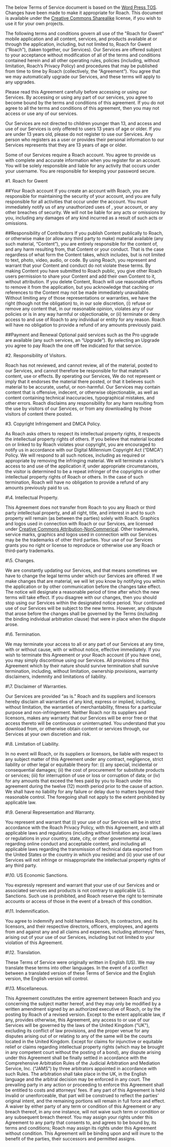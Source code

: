 The below Terms of Service document is based on the [Word Press TOS](https://en.wordpress.com/tos/). Changes have been made to make it appropriate for Roach. This document is available under the [Creative Commons Sharealike](https://creativecommons.org/licenses/by-sa/4.0/) license, if you wish to use it for your own projects.

The following terms and conditions govern all use of the "Roach for Gwent" mobile application and all content, services, and products available at or through the application, including, but not limited to, Roach for Gwent (“Roach”), (taken together, our Services). Our Services are offered subject to your acceptance without modification of all of the terms and conditions contained herein and all other operating rules, policies (including, without limitation, Roach’s Privacy Policy) and procedures that may be published from time to time by Roach (collectively, the “Agreement”). You agree that we may automatically upgrade our Services, and these terms will apply to any upgrades.

Please read this Agreement carefully before accessing or using our Services. By accessing or using any part of our services, you agree to become bound by the terms and conditions of this agreement. If you do not agree to all the terms and conditions of this agreement, then you may not access or use any of our services.

Our Services are not directed to children younger than 13, and access and use of our Services is only offered to users 13 years of age or older. If you are under 13 years old, please do not register to use our Services. Any person who registers as a user or provides their personal information to our Services represents that they are 13 years of age or older.

Some of our Services require a Roach account. You agree to provide us with complete and accurate information when you register for an account. You will be solely responsible and liable for any activity that occurs under your username. You are responsible for keeping your password secure.

#1. Roach for Gwent

##Your Roach account
If you create an account with Roach, you are responsible for maintaining the security of your account, and you are fully responsible for all activities that occur under the account. You must immediately notify us of any unauthorized uses of , your account, or any other breaches of security. We will not be liable for any acts or omissions by you, including any damages of any kind incurred as a result of such acts or omissions.

##Responsibility of Contributors
If you publish Content publically to Roach, or otherwise make (or allow any third party to make) material available (any such material, “Content”), you are entirely responsible for the content of, and any harm resulting from, that Content or your conduct. That is the case regardless of what form the Content takes, which includes, but is not limited to text, photo, video, audio, or code. By using Roach, you represent and warrant that your Content and conduct do not violate these terms. By making Content you have submitted to Roach public, you give other Roach users permission to share your Content and add their own Content to it, without attribution. If you delete Content, Roach will use reasonable efforts to remove it from the application, but you acknowledge that caching or references to the Content may not be made immediately unavailable. Without limiting any of those representations or warranties, we have the right (though not the obligation) to, in our sole discretion, (i) refuse or remove any content that, in our reasonable opinion, violates any of our policies or is in any way harmful or objectionable, or (ii) terminate or deny access to and use of Roach to any individual or entity for any reason. Roach will have no obligation to provide a refund of any amounts previously paid.

##Payment and Renewal
Optional paid services such as the Pro upgrade are available (any such services, an “Upgrade”). By selecting an Upgrade you agree to pay Roach the one off fee indicated for that service.

#2. Responsibility of Visitors.

Roach has not reviewed, and cannot review, all of the material, posted to our Services, and cannot therefore be responsible for that material’s content, use or effects. By operating our Services, We do not represent or imply that it endorses the material there posted, or that it believes such material to be accurate, useful, or non-harmful. Our Services may contain content that is offensive, indecent, or otherwise objectionable, as well as content containing technical inaccuracies, typographical mistakes, and other errors. Roach disclaims any responsibility for any harm resulting from the use by visitors of our Services, or from any downloading by those visitors of content there posted.

#3. Copyright Infringement and DMCA Policy.

As Roach asks others to respect its intellectual property rights, it respects the intellectual property rights of others. If you believe that material located on or linked to by Roach violates your copyright, you are encouraged to notify us in accordance with our Digital Millennium Copyright Act (“DMCA”) Policy. We will respond to all such notices, including as required or appropriate by removing the infringing material. We will terminate a visitor’s access to and use of the application if, under appropriate circumstances, the visitor is determined to be a repeat infringer of the copyrights or other intellectual property rights of Roach or others. In the case of such termination, Roach will have no obligation to provide a refund of any amounts previously paid to us.

#\4. Intellectual Property.

This Agreement does not transfer from Roach to you any Roach or third party intellectual property, and all right, title, and interest in and to such property will remain (as between the parties) solely with Roach. Graphics and logos used in connection with Roach or our Services, are licensed under [Creative Commons Attribution-NonCommerical](https://creativecommons.org/licenses/by-nc/4.0/). Other trademarks, service marks, graphics and logos used in connection with our Services may be the trademarks of other third parties. Your use of our Services grants you no right or license to reproduce or otherwise use any Roach or third-party trademarks.

#\5. Changes.

We are constantly updating our Services, and that means sometimes we have to change the legal terms under which our Services are offered. If we make changes that are material, we will let you know by notifying you within the application or by other communication before the changes take effect. The notice will designate a reasonable period of time after which the new terms will take effect. If you disagree with our changes, then you should stop using our Services within the designated notice period. Your continued use of our Services will be subject to the new terms. However, any dispute that arose before the changes shall be governed by the Terms (including the binding individual arbitration clause) that were in place when the dispute arose.

#\6. Termination.

We may terminate your access to all or any part of our Services at any time, with or without cause, with or without notice, effective immediately. If you wish to terminate this Agreement or your Roach account (if you have one), you may simply discontinue using our Services. All provisions of this Agreement which by their nature should survive termination shall survive termination, including, without limitation, ownership provisions, warranty disclaimers, indemnity and limitations of liability. 

#\7. Disclaimer of Warranties.

Our Services are provided “as is.” Roach and its suppliers and licensors hereby disclaim all warranties of any kind, express or implied, including, without limitation, the warranties of merchantability, fitness for a particular purpose and non-infringement. Neither Roach nor its suppliers and licensors, makes any warranty that our Services will be error free or that access thereto will be continuous or uninterrupted. You understand that you download from, or otherwise obtain content or services through, our Services at your own discretion and risk.

#\8. Limitation of Liability.

In no event will Roach, or its suppliers or licensors, be liable with respect to any subject matter of this Agreement under any contract, negligence, strict liability or other legal or equitable theory for: (i) any special, incidental or consequential damages; (ii) the cost of procurement for substitute products or services; (iii) for interruption of use or loss or corruption of data; or (iv) for any amounts that exceed the fees paid by you to Roach under this agreement during the twelve (12) month period prior to the cause of action. We shall have no liability for any failure or delay due to matters beyond their reasonable control. The foregoing shall not apply to the extent prohibited by applicable law.

#\9. General Representation and Warranty.

You represent and warrant that (i) your use of our Services will be in strict accordance with the Roach Privacy Policy, with this Agreement, and with all applicable laws and regulations (including without limitation any local laws or regulations in your country, state, city, or other governmental area, regarding online conduct and acceptable content, and including all applicable laws regarding the transmission of technical data exported from the United States or the country in which you reside) and (ii) your use of our Services will not infringe or misappropriate the intellectual property rights of any third party.

#\10. US Economic Sanctions.

You expressly represent and warrant that your use of our Services and or associated services and products is not contrary to applicable U.S. Sanctions. Such use is prohibited, and Roach reserve the right to terminate accounts or access of those in the event of a breach of this condition.

#\11. Indemnification.

You agree to indemnify and hold harmless Roach, its contractors, and its licensors, and their respective directors, officers, employees, and agents from and against any and all claims and expenses, including attorneys’ fees, arising out of your use of our Services, including but not limited to your violation of this Agreement.

#\12. Translation.

These Terms of Service were originally written in English (US). We may translate these terms into other languages. In the event of a conflict between a translated version of these Terms of Service and the English version, the English version will control.

#\13. Miscellaneous.

This Agreement constitutes the entire agreement between Roach and you concerning the subject matter hereof, and they may only be modified by a written amendment signed by an authorized executive of Roach, or by the posting by Roach of a revised version. Except to the extent applicable law, if any, provides otherwise, this Agreement, any access to or use of our Services will be governed by the laws of the United Kingdom ("UK"), excluding its conflict of law provisions, and the proper venue for any disputes arising out of or relating to any of the same will be the courts located in the United Kingdom. Except for claims for injunctive or equitable relief or claims regarding intellectual property rights (which may be brought in any competent court without the posting of a bond), any dispute arising under this Agreement shall be finally settled in accordance with the Comprehensive Arbitration Rules of the Judicial Arbitration and Mediation Service, Inc. (“JAMS”) by three arbitrators appointed in accordance with such Rules. The arbitration shall take place in the UK, in the English language and the arbitral decision may be enforced in any court. The prevailing party in any action or proceeding to enforce this Agreement shall be entitled to costs and attorneys’ fees. If any part of this Agreement is held invalid or unenforceable, that part will be construed to reflect the parties’ original intent, and the remaining portions will remain in full force and effect. A waiver by either party of any term or condition of this Agreement or any breach thereof, in any one instance, will not waive such term or condition or any subsequent breach thereof. You may assign your rights under this Agreement to any party that consents to, and agrees to be bound by, its terms and conditions; Roach may assign its rights under this Agreement without condition. This Agreement will be binding upon and will inure to the benefit of the parties, their successors and permitted assigns.
